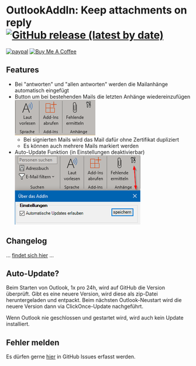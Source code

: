 # OutlookAddIn: Keep attachments on reply [![GitHub release (latest by date)](https://img.shields.io/github/v/release/ahaenggli/OutlookAddIn_KeepAttachmentsOnReply?style=social)](https://github.com/ahaenggli/OutlookAddIn_KeepAttachmentsOnReply)
[![paypal](https://www.paypalobjects.com/de_DE/CH/i/btn/btn_donateCC_LG.gif)](https://www.paypal.com/cgi-bin/webscr?cmd=_s-xclick&hosted_button_id=S2F6JC7DGR548&source=url)
<a href="https://www.buymeacoffee.com/ahaenggli" target="_blank"><img src="https://cdn.buymeacoffee.com/buttons/default-orange.png" alt="Buy Me A Coffee" height="50px" width="217px" ></a>

## Features
- Bei "antworten" und "allen antworten" werden die Mailanhänge automatisch eingefügt
- Button um bei bestehenden Mails die letzten Anhänge wiedereinzufügen  
    ![FehlendeErmitteln](.github/img/screenshot_button.png)  
    - Bei signierten Mails wird das Mail dafür ohne Zertifikat dupliziert
    - Es können auch mehrere Mails markiert werden 
- Auto-Update Funktion (in Einstellungen deaktivierbar)  
    ![Einstellungen](.github/img/screenshot_settings.png)

## Changelog
... [findet sich hier](CHANGELOG.md) ...

## Auto-Update?
Beim Starten von Outlook, 1x pro 24h, wird auf GitHub die Version überprüft. Gibt es eine neuere Version, wird diese als zip-Datei heruntergeladen und entpackt. Beim nächsten Outlook-Neustart wird die neuere Version dann via ClickOnce-Update nachgeführt.

Wenn Outlook nie geschlossen und gestartet wird, wird auch kein Update installiert.

## Fehler melden
Es dürfen gerne [hier](https://github.com/ahaenggli/OutlookAddIn_KeepAttachmentsOnReply/issues) in GitHub Issues erfasst werden.